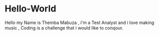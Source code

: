 # Hello-World
Hello my Name is Themba Mabuza , i'm a Test Analyst and i love making music , 
Coding is a challenge that i would like to conqour.
